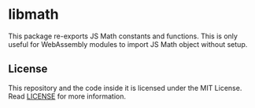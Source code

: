 # libmath

This package re-exports JS Math constants and functions. This is only useful for WebAssembly modules to import JS Math object without setup.

## License
This repository and the code inside it is licensed under the MIT License. Read [LICENSE](./LICENSE) for more information.
